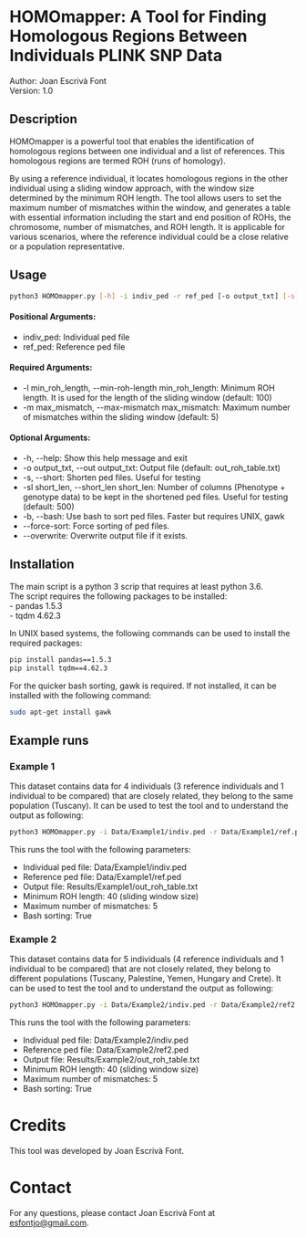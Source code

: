 # HOMOmapper: A Tool for Finding Homologous Regions Between Individuals PLINK SNP Data
Author: Joan Escrivà Font  
Version: 1.0
## Description
HOMOmapper is a powerful tool that enables the identification of homologous regions between one individual and a list of references.
This homologous regions are termed ROH (runs of homology).

By using a reference individual, it locates homologous regions in the other individual using a sliding window approach, with the window size determined by the minimum ROH length.
The tool allows users to set the maximum number of mismatches within the window, and generates a table with essential information including the start and end position of ROHs, the chromosome, number of mismatches, and ROH length.
It is applicable for various scenarios, where the reference individual could be a close relative or a population representative.

## Usage

```bash
python3 HOMOmapper.py [-h] -i indiv_ped -r ref_ped [-o output_txt] [-s] [-sl short_len] -l min_roh_length -m max_mismatch [-b] [--force-sort] [--overwrite]
```
#### Positional Arguments:
- indiv_ped: Individual ped file
- ref_ped: Reference ped file
#### Required Arguments:
- -l min_roh_length, --min-roh-length min_roh_length: Minimum ROH length. It is used for the length of the sliding window (default: 100)
- -m max_mismatch, --max-mismatch max_mismatch: Maximum number of mismatches within the sliding window (default: 5)
#### Optional Arguments:
- -h, --help: Show this help message and exit
- -o output_txt, --out output_txt: Output file (default: out_roh_table.txt)
- -s, --short: Shorten ped files. Useful for testing
- -sl short_len, --short_len short_len: Number of columns (Phenotype + genotype data) to be kept in the shortened ped files. Useful for testing (default: 500)
- -b, --bash: Use bash to sort ped files. Faster but requires UNIX, gawk
- --force-sort:          Force sorting of ped files. 
- --overwrite:           Overwrite output file if it exists.


## Installation
The main script is a python 3 scrip that requires at least python 3.6.  
The script requires the following packages to be installed:  
    - pandas 1.5.3  
    - tqdm 4.62.3

In UNIX based systems, the following commands can be used to install the required packages:
```bash
pip install pandas==1.5.3
pip install tqdm==4.62.3
```
For the quicker bash sorting, gawk is required. If not installed, it can be installed with the following command:
```bash
sudo apt-get install gawk
```

## Example runs
### Example 1
This dataset contains data for 4 individuals (3 reference individuals and 1 individual to be compared) that are
closely related, they belong to the same population (Tuscany).
It can be used to test the tool and to understand the output as following:
```bash
python3 HOMOmapper.py -i Data/Example1/indiv.ped -r Data/Example1/ref.ped -o Results/Example1/out_roh_table.txt -l 40 -m 5 -b
```
This runs the tool with the following parameters:
- Individual ped file: Data/Example1/indiv.ped
- Reference ped file: Data/Example1/ref.ped
- Output file: Results/Example1/out_roh_table.txt
- Minimum ROH length: 40 (sliding window size)
- Maximum number of mismatches: 5
- Bash sorting: True

### Example 2
This dataset contains data for 5 individuals (4 reference individuals and 1 individual to be compared) that are not
closely related, they belong to different populations (Tuscany, Palestine, Yemen, Hungary and Crete).
It can be used to test the tool and to understand the output as following:
```bash
python3 HOMOmapper.py -i Data/Example2/indiv.ped -r Data/Example2/ref2.ped -o Results/Example2/out_roh_table.txt -l 40 -m 5 -b
```
This runs the tool with the following parameters:
- Individual ped file: Data/Example2/indiv.ped
- Reference ped file: Data/Example2/ref2.ped
- Output file: Results/Example2/out_roh_table.txt
- Minimum ROH length: 40 (sliding window size)
- Maximum number of mismatches: 5
- Bash sorting: True


# Credits
This tool was developed by Joan Escrivà Font.


# Contact
For any questions, please contact Joan Escrivà Font at esfontjo@gmail.com.